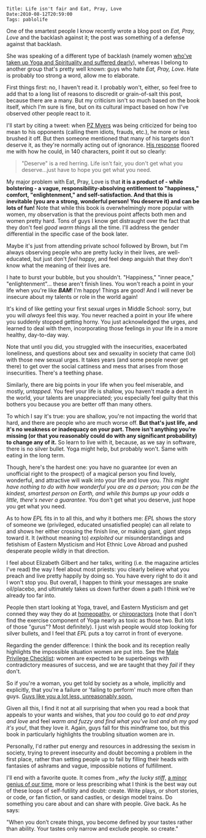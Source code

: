     Title: Life isn't fair and Eat, Pray, Love
    Date:2010-08-12T20:59:00
    Tags: pablolife

One of the smartest people I know recently wrote a blog post on
_Eat, Pray, Love_ and the backlash against it; the post was something of a
defense against that backlash.

She was speaking of a different type of backlash (namely women [who've taken
up Yoga and Spirituality and suffered dearly][1]), whereas I belong to another
group that's pretty well known: guys who hate _Eat, Pray, Love_. Hate is
probably too strong a word, allow me to elaborate.

<!-- more -->

First things first: no, I haven't read it. I probably won't, either, so feel
free to add that to a long list of reasons to discredit or grain-of-salt this
post, because there are a many. But my criticism isn't so much based on the
book itself, which I'm sure is fine, but on its cultural impact based on how
I've observed other people react to it.

I'll start by citing a tweet: when [PZ Myers][2] was being criticized for
being too mean to his opponents (calling them idiots, frauds, etc.), he more
or less brushed it off. But then someone mentioned that many of his targets
don't deserve it, as they're normally acting out of ignorance. [His
response][3] floored me with how he could, in 140 characters, point it out so
clearly:

> "Deserve" is a red herring. Life isn't fair, you don't get what you
> deserve...just have to hope you get what you need.

My major problem with Eat, Pray, Love is that **it is a product of - while
bolstering - a vague, responsibility-absolving entitlement to "happiness,"
comfort, "enlightenment," and self-satisfaction. And that this is inevitable
(you are a strong, wonderful person! You deserve it) and can be lots of fun!**
Note that while this book is overwhelmingly more popular with women, my
observation is that the previous point affects both men and women pretty hard.
Tons of guys I know get distraught over the fact that they don't feel _good
warm things_ all the time. I'll address the gender differential in the
specific case of the book later.

Maybe it's just from attending private school followed by Brown, but I'm
always observing people who are pretty lucky in their lives, are well-
educated, but just don't _feel happy_, and feel deep anguish that they don't
know what the meaning of their lives are.

I hate to burst your bubble, but you shouldn't. "Happiness," "inner peace,"
"enlightenment"... these aren't finish lines. You won't reach a point in your
life when you're like ***BAM***! I'm happy! Things are good! And I will never
be insecure about my talents or role in the world again!

It's kind of like getting your first sexual urges in Middle School: sorry, but
you will _always_ feel this way. You never reached a point in your life where
you suddenly stopped getting horny. You just acknowledged the urges, and
learned to deal with them, incorporating those feelings in your life in a more
healthy, day-to-day way.

Note that until you did, you struggled with the insecurities, exacerbated
loneliness, and questions about sex and sexuality in society that came (lol)
with those new sexual urges. It takes years (and some people never get there)
to get over the social cattiness and mess that arises from those insecurities.
There's a teething phase.

Similarly, there are big points in your life when you feel miserable, and
mostly, _untapped_. You feel your life is shallow, you haven't made a dent in
the world, your talents are unappreciated; you especially feel guilty that
this bothers you because you are better off than many others.

To which I say it's true: you are shallow, you're not impacting the world that
hard, and there are people who are much worse off. **But that's just life, and
it's no weakness or inadequacy on your part. There isn't anything you're
missing (or that you reasonably could do with any significant probability) to
change any of it.** So learn to live with it, because, as we say in software,
there is no silver bullet. Yoga might help, but probably won't. Same with
eating in the long term.

Though, here's the hardest one: you have no guarantee (or even an unofficial
right to the prospect) of a magical person you find lovely, wonderful, and
attractive will walk into your life and love you. _This might have nothing to
do with how wonderful you are as a person; you can be the kindest, smartest
person on Earth, and while this bumps up your odds a little, there's never a
guarantee._ You don't get what you deserve, just hope you get what you need.

As to how _EPL_ fits in to all this, and why it bothers me: _EPL_ shows the
story of someone we (privileged, educated unsatisfied people) can all relate
to and shows her either crossing the finish line, or making giant, giant steps
toward it. It (without meaning to) _exploited_ our misunderstandings and
fetishism of Eastern Mysticism and Hot Ethnic Love Abroad and pushed desperate
people wildly in that direction.

I feel about Elizabeth Gilbert and her talks, writing (i.e. the magazine
articles I've read) the way I feel about most priests: you clearly believe
what you preach and live pretty happily by doing so. You have every right to
do it and I won't stop you. But overall, I happen to think your messages are
snake oil/placebo, and ultimately takes us down further down a path I think
we're already too far into.

People then start looking at Yoga, travel, and Eastern Mysticism and get
conned they way they do at [homeopathy][4], or [chiropractors][5] (note that I
don't find the exercise component of Yoga nearly as toxic as those two. But
lots of those "gurus"? Most definitely). I just wish people would stop looking
for silver bullets, and I feel that _EPL_ puts a toy carrot in front of
everyone.

Regarding the gender difference: I think the book and its reception really
highlights the impossible situation women are put into. See the [Male
Privilege Checklist][6]: women are expected to be superbeings with
contradictory measures of success, and we are taught that they _fail_ if they
don't.

So if you're a woman, you get told by society as a whole, implicitly and
explicitly, that you're a failure or 'failing to perform' much more often than
guys. [Guys like you a lot less, unreasonably soon.][7]

Given all this, I find it not at all surprising that when you read a book that
appeals to your wants and wishes, that _you too_ could go to _eat and pray and
love_ and feel _warm and fuzzy and find what you've lost and oh my god it's
you!_, that they love it. Again, guys fall for this mindframe too, but this
book in particularly highlights the troubling situation women are in.

Personally, I'd rather put energy and resources in addressing the sexism in
society, trying to prevent insecurity and doubt becoming a problem in the
first place, rather than setting people up to fail by filling their heads with
fantasies of ashrams and vague, impossible notions of fulfillment.

I'll end with a favorite quote. It comes from *_why the lucky stiff*, [a minor
genius of our time][8], more or less prescribing what I think is the best way
out of these loops of self-futility and doubt: create. Write plays, or short
stories, or code, or fan fiction, or sand castles, or design model trains. Do
something you care about and can share with people. Give back. As he says:

"When you don’t create things, you become defined by your tastes rather than
ability. Your tastes only narrow and exclude people. so create."


   [1]: http://jezebel.com/5610528/yogas-real-backlash
   [2]: http://scienceblogs.com/pharyngula/
   [3]: http://twitter.com/pzmyers/status/18273167053
   [4]: http://darryl-cunningham.blogspot.com/2010/06/homeopathy.html
   [5]: http://gimpyblog.wordpress.com/2008/08/17/the-libellous-simon-singh-article-on-chiropractors/
   [6]: http://www.amptoons.com/blog/the-male-privilege-checklist/
   [7]: http://alistairpott.com/2010/02/17/okcupid-statistics-on-older-women/
   [8]: http://www.smashingmagazine.com/2010/05/15/why-a-tale-of-a-post-modern-genius/
